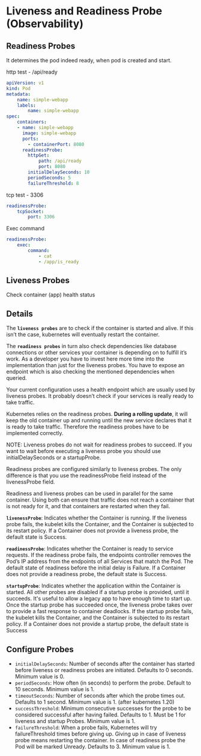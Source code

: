 # Liveness and Readiness Probe (Observability)

## Readiness Probes

It determines the pod indeed ready, when pod is created and start.

http test - /api/ready

```yaml
apiVersion: v1
kind: Pod
metadata:
    name: simple-webapp
    labels:
        name: simple-webapp
spec:
    containers:
    - name: simple-webapp
      image: simple-webapp
      ports:
        - containerPort: 8080
      readinessProbe:
        httpGet:
            path: /api/ready
            port: 8080
        initialDelaySeconds: 10
        periodSeconds: 5
        failureThreshold: 8
```

tcp test - 3306

```yaml
readinessProbe:
    tcpSocket:
        port: 3306
```

Exec command

```yaml
readinessProbe:
    exec:
        command:
            - cat
            - /app/is_ready
```

## Liveness Probes

Check container (app) health status

## Details

The **`liveness probes`** are to check if the container is started and alive. If this isn’t the case, kubernetes will eventually restart the container.

The **`readiness probes`** in turn also check dependencies like database connections or other services your container is depending on to fulfill it’s work. As a developer you have to invest here more time into the implementation than just for the liveness probes. You have to expose an endpoint which is also checking the mentioned dependencies when queried.

Your current configuration uses a health endpoint which are usually used by liveness probes. It probably doesn’t check if your services is really ready to take traffic.

Kubernetes relies on the readiness probes. **During a rolling update**, it will keep the old container up and running until the new service declares that it is ready to take traffic. Therefore the readiness probes have to be implemented correctly.

NOTE: Liveness probes do not wait for readiness probes to succeed. If you want to wait before executing a liveness probe you should use initialDelaySeconds or a startupProbe.

Readiness probes are configured similarly to liveness probes. The only difference is that you use the readinessProbe field instead of the livenessProbe field.

Readiness and liveness probes can be used in parallel for the same container. Using both can ensure that traffic does not reach a container that is not ready for it, and that containers are restarted when they fail.

**`livenessProbe`**: Indicates whether the Container is running. If the liveness probe fails, the kubelet kills the Container, and the Container is subjected to its restart policy. If a Container does not provide a liveness probe, the default state is Success.

**`readinessProbe`**: Indicates whether the Container is ready to service requests. If the readiness probe fails, the endpoints controller removes the Pod’s IP address from the endpoints of all Services that match the Pod. The default state of readiness before the initial delay is Failure. If a Container does not provide a readiness probe, the default state is Success.

**`startupProbe`**: Indicates whether the application within the Container is started. All other probes are disabled if a startup probe is provided, until it succeeds. It's useful to allow a legacy app to have enough time to start up. Once the startup probe has succeeded once, the liveness probe takes over to provide a fast response to container deadlocks. If the startup probe fails, the kubelet kills the Container, and the Container is subjected to its restart policy. If a Container does not provide a startup probe, the default state is Success

## Configure Probes

* `initialDelaySeconds`: Number of seconds after the container has started before liveness or readiness probes are initiated. Defaults to 0 seconds. Minimum value is 0.
* `periodSeconds`: How often (in seconds) to perform the probe. Default to 10 seconds. Minimum value is 1.
* `timeoutSeconds`: Number of seconds after which the probe times out. Defaults to 1 second. Minimum value is 1. (after kubernetes 1.20)
* `successThreshold`: Minimum consecutive successes for the probe to be considered successful after having failed. Defaults to 1. Must be 1 for liveness and startup Probes. Minimum value is 1.
* `failureThreshold`: When a probe fails, Kubernetes will try failureThreshold times before giving up. Giving up in case of liveness probe means restarting the container. In case of readiness probe the Pod will be marked Unready. Defaults to 3. Minimum value is 1.